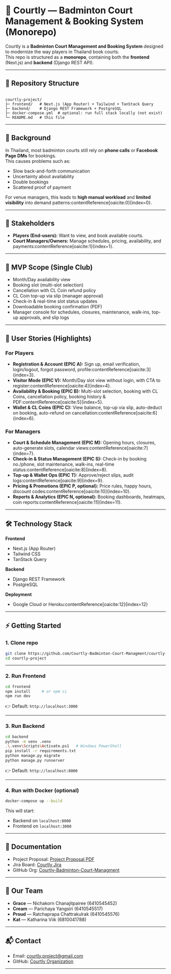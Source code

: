 # 🏸 Courtly — Badminton Court Management & Booking System (Monorepo)

Courtly is a **Badminton Court Management and Booking System** designed to modernize the way players in Thailand book courts.  
This repo is structured as a **monorepo**, containing both the **frontend** (Next.js) and **backend** (Django REST API).  

---

## 📂 Repository Structure

```

courtly-project/
├─ frontend/   # Next.js (App Router) + Tailwind + TanStack Query
├─ backend/    # Django REST Framework + PostgreSQL
├─ docker-compose.yml  # optional: run full stack locally (not exist)
└─ README.md   # this file

```

---

## 🎯 Background

In Thailand, most badminton courts still rely on **phone calls** or **Facebook Page DMs** for bookings.  
This causes problems such as:
- Slow back-and-forth communication
- Uncertainty about availability
- Double bookings
- Scattered proof of payment

For venue managers, this leads to **high manual workload** and **limited visibility** into demand patterns:contentReference[oaicite:0]{index=0}.

---

## 👥 Stakeholders

- **Players (End-users):** Want to view, and book available courts.  
- **Court Managers/Owners:** Manage schedules, pricing, availability, and payments:contentReference[oaicite:1]{index=1}.

---

## 🚀 MVP Scope (Single Club)

- Month/Day availability view
- Booking slot (multi-slot selection)
- Cancellation with CL Coin refund policy
- CL Coin top-up via slip (manager approval)
- Check-in & real-time slot status updates
- Downloadable booking confirmation (PDF)
- Manager console for schedules, closures, maintenance, walk-ins, top-up approvals, and slip logs

---

## 📝 User Stories (Highlights)

### For Players
- **Registration & Account (EPIC A):** Sign up, email verification, login/logout, forgot password, profile:contentReference[oaicite:3]{index=3}.
- **Visitor Mode (EPIC V):** Month/Day slot view without login, with CTA to register:contentReference[oaicite:4]{index=4}.
- **Availability & Booking (EPIC B):** Multi-slot selection, booking with CL Coins, cancellation policy, booking history & PDF:contentReference[oaicite:5]{index=5}.
- **Wallet & CL Coins (EPIC C):** View balance, top-up via slip, auto-deduct on booking, auto-refund on cancellation:contentReference[oaicite:6]{index=6}.

### For Managers
- **Court & Schedule Management (EPIC M):** Opening hours, closures, auto-generate slots, calendar views:contentReference[oaicite:7]{index=7}.
- **Check-in & Status Management (EPIC S):** Check-in by booking no./phone, slot maintenance, walk-ins, real-time status:contentReference[oaicite:8]{index=8}.
- **Top-up & Wallet Ops (EPIC T):** Approve/reject slips, audit logs:contentReference[oaicite:9]{index=9}.
- **Pricing & Promotions (EPIC P, optional):** Price rules, happy hours, discount codes:contentReference[oaicite:10]{index=10}.
- **Reports & Analytics (EPIC N, optional):** Booking dashboards, heatmaps, coin reports:contentReference[oaicite:11]{index=11}.

---

## 🛠️ Technology Stack

**Frontend**
- Next.js (App Router)
- Tailwind CSS
- TanStack Query

**Backend**
- Django REST Framework
- PostgreSQL

**Deployment**
- Google Cloud or Heroku:contentReference[oaicite:12]{index=12}

---

## ⚡ Getting Started

### 1. Clone repo
```bash
git clone https://github.com/Courtly-Badminton-Court-Managment/courtly-project
cd courtly-project
````

---

### 2. Run Frontend

```bash
cd frontend
npm install     # or npm ci
npm run dev
```

👉 Default: `http://localhost:3000`

---

### 3. Run Backend

```bash
cd backend
python -m venv .venv
.\.venv\Scripts\Activate.ps1   # Windows PowerShell
pip install -r requirements.txt
python manage.py migrate
python manage.py runserver
```

👉 Default: `http://localhost:8000`

---

### 4. Run with Docker (optional)

```bash
docker-compose up --build
```

This will start:

* Backend on `localhost:8000`
* Frontend on `localhost:3000`

---

## 📖 Documentation

* Project Proposal: [Project Proposal PDF](https://drive.google.com/file/d/12xOk2idmqJrXaWnmxFgaFw4w6hojjo8z/view?usp=sharing)
* Jira Board: [Courtly Jira](https://courtly-badminton.atlassian.net/jira/software/projects/SCRUM/boards/1)
* GitHub Org: [Courtly-Badminton-Court-Managment](https://github.com/Courtly-Badminton-Court-Managment)

---

## 👥 Our Team

* **Grace** — Nichakorn Chanajitpairee (6410545452)
* **Cream** — Parichaya Yangsiri (6410545517)
* **Proud** — Ratchaprapa Chattrakulrak (6410545576)
* **Kat** — Katharina Viik (6810041788)

---

## 📬 Contact

* Email: [courtly.project@gmail.com](mailto:courtly.project@gmail.com)
* GitHub: [Courtly Organization](https://github.com/Courtly-Badminton-Court-Managment)

---



